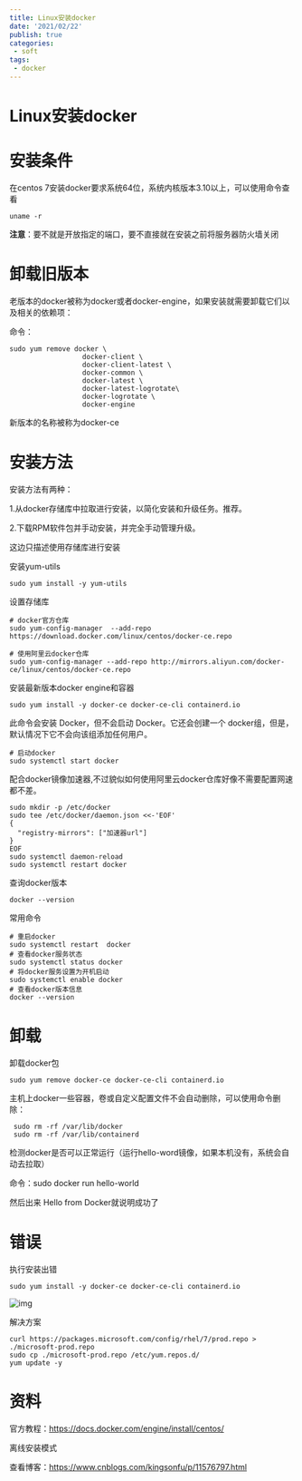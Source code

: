 ```yaml
---
title: Linux安装docker
date: '2021/02/22'
publish: true
categories:
 - soft
tags:
 - docker
---
```

# Linux安装docker

# 安装条件

在centos 7安装docker要求系统64位，系统内核版本3.10以上，可以使用命令查看

```
uname -r
```

**注意**：要不就是开放指定的端口，要不直接就在安装之前将服务器防火墙关闭

# 卸载旧版本

老版本的docker被称为docker或者docker-engine，如果安装就需要卸载它们以及相关的依赖项：

命令：

```
sudo yum remove docker \
                  docker-client \
                  docker-client-latest \
                  docker-common \
                  docker-latest \
                  docker-latest-logrotate\
                  docker-logrotate \
                  docker-engine
```

新版本的名称被称为docker-ce

# 安装方法

安装方法有两种：

1.从docker存储库中拉取进行安装，以简化安装和升级任务。推荐。

2.下载RPM软件包并手动安装，并完全手动管理升级。

这边只描述使用存储库进行安装

安装yum-utils

```
sudo yum install -y yum-utils
```

设置存储库

```
# docker官方仓库
sudo yum-config-manager  --add-repo https://download.docker.com/linux/centos/docker-ce.repo

# 使用阿里云docker仓库
sudo yum-config-manager --add-repo http://mirrors.aliyun.com/docker-ce/linux/centos/docker-ce.repo
```

安装最新版本docker engine和容器

```
sudo yum install -y docker-ce docker-ce-cli containerd.io
```

此命令会安装 Docker，但不会启动 Docker。它还会创建一个 docker组，但是，默认情况下它不会向该组添加任何用户。

```
# 启动docker
sudo systemctl start docker
```

配合docker镜像加速器,不过貌似如何使用阿里云docker仓库好像不需要配置网速都不差。

```
sudo mkdir -p /etc/docker
sudo tee /etc/docker/daemon.json <<-'EOF'
{
  "registry-mirrors": ["加速器url"]
}
EOF
sudo systemctl daemon-reload
sudo systemctl restart docker
```

查询docker版本

```
docker --version
```

常用命令

```
# 重启docker
sudo systemctl restart  docker 
# 查看docker服务状态
sudo systemctl status docker
# 将docker服务设置为开机启动
sudo systemctl enable docker
# 查看docker版本信息
docker --version
```

# 卸载

卸载docker包

```
sudo yum remove docker-ce docker-ce-cli containerd.io
```

主机上docker一些容器，卷或自定义配置文件不会自动删除，可以使用命令删除：

```
 sudo rm -rf /var/lib/docker
 sudo rm -rf /var/lib/containerd
```

 

检测docker是否可以正常运行（运行hello-word镜像，如果本机没有，系统会自动去拉取）

命令：sudo docker run hello-world

然后出来 Hello from Docker就说明成功了

# 错误

执行安装出错

```
sudo yum install -y docker-ce docker-ce-cli containerd.io
```

![img](https://gitee.com/AZRNG/picture-storage/raw/master/kbms/1631381660834-2f21de05-73ed-46ab-957b-b05230265697.png)

 解决方案

```
curl https://packages.microsoft.com/config/rhel/7/prod.repo > ./microsoft-prod.repo
sudo cp ./microsoft-prod.repo /etc/yum.repos.d/
yum update -y
```

# 资料

官方教程：https://docs.docker.com/engine/install/centos/

离线安装模式

查看博客：https://www.cnblogs.com/kingsonfu/p/11576797.html